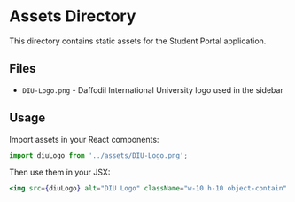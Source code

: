# Assets Directory

This directory contains static assets for the Student Portal application.

## Files

- `DIU-Logo.png` - Daffodil International University logo used in the sidebar

## Usage

Import assets in your React components:

```javascript
import diuLogo from '../assets/DIU-Logo.png';
```

Then use them in your JSX:

```jsx
<img src={diuLogo} alt="DIU Logo" className="w-10 h-10 object-contain" />
``` 